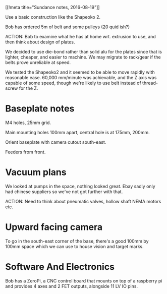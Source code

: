 [[!meta title="Sundance notes, 2016-08-19"]]

Use a basic construction like the Shapeoko 2.

Bob has ordered 5m of belt and some pulleys (20 quid ish?)

ACTION: Bob to examine what he has at home wrt. extrusion to use, and then
think about design of plates.

We decided to use die-bond rather than solid alu for the plates since that
is lighter, cheaper, and easier to machine.  We may migrate to rack/gear if
the belts prove unreliable at speed.

We tested the Shapeoko2 and it seemed to be able to move rapidly with reasonable
ease.  60,000 mm/minute was achievable, and the Z axis was capable of some
speed, though we're likely to use belt instead of thread-screw for the Z.

Baseplate notes
===============

M4 holes, 25mm grid.

Main mounting holes 100mm apart, central hole is at 175mm, 200mm.

Orient baseplate with camera cutout south-east.

Feeders from front.

Vacuum plans
============

We looked at pumps in the space, nothing looked great.  Ebay sadly only had
chinese suppliers so we've not got further with that.

ACTION: Need to think about pneumatic valves, hollow shaft NEMA motors etc.


Upward facing camera
====================

To go in the south-east corner of the base, there's a good 100mm by 100mm space
which we can use to house vision and target marks.


Software And Electronics
========================
Bob has a ZeroPi, a CNC control board that mounts on top of a raspberry pi and
provides 4 axes and 2 FET outputs, alongside 11 LV IO pins.
